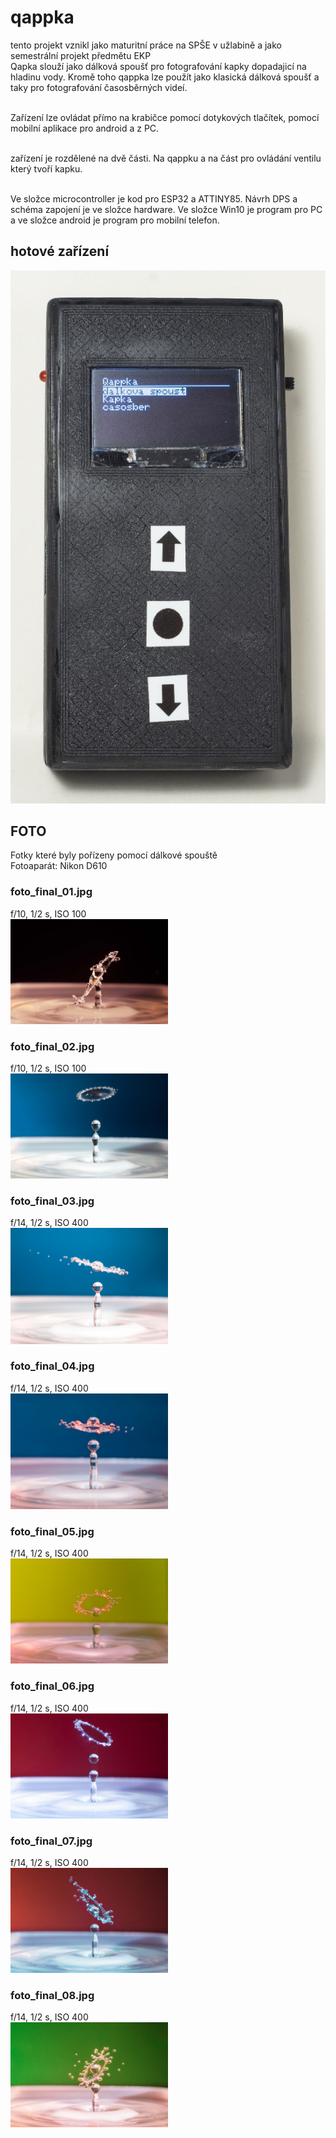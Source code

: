 # qappka
tento projekt vznikl jako maturitní práce na SPŠE v užlabině a jako semestrální projekt předmětu EKP<br/>
Qapka slouží jako dálková spoušť pro fotografování kapky dopadajicí na hladinu vody. Kromě toho qappka lze použít jako klasická dálková spoušť a taky pro fotografování časosběrných videí. <br/><br/>

Zařízení lze ovládat přímo na krabičce pomocí dotykových tlačítek, pomocí mobilní aplikace pro android a z PC.<br/><br/>

zařízení je rozdělené na dvě části. Na qappku a na část pro ovládání ventilu který tvoří kapku.<br/><br/>

Ve složce microcontroller je kod pro ESP32 a ATTINY85. Návrh DPS a schéma zapojení je ve složce hardware. Ve složce Win10 je program pro PC a ve složce android je program pro mobilní telefon.

## hotové zařízení
<img src = "https://github.com/kocevjak/qappka/blob/cee5fb25f0c8dc0624182abf7edb4ef6db0016ed/foto/final_qappka.jpg">

## FOTO
Fotky které byly pořízeny pomocí dálkové spouště <br/>
Fotoaparát: Nikon D610
### foto_final_01.jpg
f/10, 1/2 s, ISO 100 <br/>
<img src="https://github.com/kocevjak/qappka/blob/3a76f6de3f43336e63aaad7d75c169d248e464c1/foto/foto_final_01.jpg" width=50%>

### foto_final_02.jpg
f/10, 1/2 s, ISO 100 <br/>
<img src="https://github.com/kocevjak/qappka/blob/3a76f6de3f43336e63aaad7d75c169d248e464c1/foto/foto_final_02.jpg" width=50%>

### foto_final_03.jpg
f/14, 1/2 s, ISO 400 <br/>
<img src="https://github.com/kocevjak/qappka/blob/3a76f6de3f43336e63aaad7d75c169d248e464c1/foto/foto_final_03.jpg" width=50%>

### foto_final_04.jpg
f/14, 1/2 s, ISO 400 <br/>
<img src="https://github.com/kocevjak/qappka/blob/3a76f6de3f43336e63aaad7d75c169d248e464c1/foto/foto_final_04.jpg" width=50%>

### foto_final_05.jpg
f/14, 1/2 s, ISO 400 <br/>
<img src="https://github.com/kocevjak/qappka/blob/3a76f6de3f43336e63aaad7d75c169d248e464c1/foto/foto_final_05.jpg" width=50%>

### foto_final_06.jpg 
f/14, 1/2 s, ISO 400 <br/>
<img src="https://github.com/kocevjak/qappka/blob/3a76f6de3f43336e63aaad7d75c169d248e464c1/foto/foto_final_06.jpg" width=50%>

### foto_final_07.jpg 
f/14, 1/2 s, ISO 400 <br/>
<img src="https://github.com/kocevjak/qappka/blob/3a76f6de3f43336e63aaad7d75c169d248e464c1/foto/foto_final_07.jpg" width=50%>

### foto_final_08.jpg
f/14, 1/2 s, ISO 400 <br/>
<img src="https://github.com/kocevjak/qappka/blob/3a76f6de3f43336e63aaad7d75c169d248e464c1/foto/foto_final_08.jpg" width=50%>
